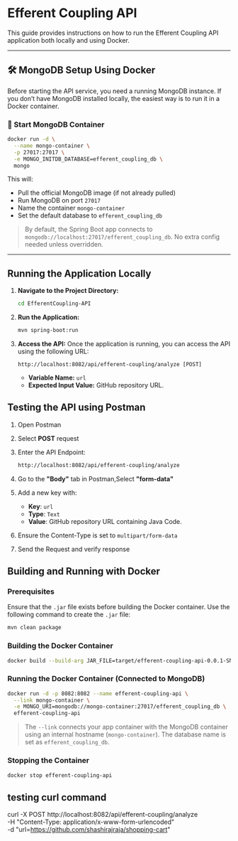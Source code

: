 # Efferent Coupling API

This guide provides instructions on how to run the Efferent Coupling API application both locally and using Docker.

---

## 🛠️ MongoDB Setup Using Docker

Before starting the API service, you need a running MongoDB instance. If you don’t have MongoDB installed locally, the easiest way is to run it in a Docker container.

### 🧱 Start MongoDB Container

```bash
docker run -d \
  --name mongo-container \
  -p 27017:27017 \
  -e MONGO_INITDB_DATABASE=efferent_coupling_db \
  mongo
```

This will:
- Pull the official MongoDB image (if not already pulled)
- Run MongoDB on port `27017`
- Name the container `mongo-container`
- Set the default database to `efferent_coupling_db`

> By default, the Spring Boot app connects to `mongodb://localhost:27017/efferent_coupling_db`. No extra config needed unless overridden.

---

## Running the Application Locally

1. **Navigate to the Project Directory:**
   ```bash
   cd EfferentCoupling-API
   ```

2. **Run the Application:**
   ```bash
   mvn spring-boot:run
   ```

3. **Access the API:**
   Once the application is running, you can access the API using the following URL:
   ```
   http://localhost:8082/api/efferent-coupling/analyze [POST]
   ```
   - **Variable Name:** `url`
   - **Expected Input Value:** GitHub repository URL.

## Testing the API using Postman

1. Open Postman

2. Select **POST** request

3. Enter the API Endpoint:
    ```bash
    http://localhost:8082/api/efferent-coupling/analyze
    ```

4. Go to the **"Body"** tab in Postman,Select **"form-data"**

5. Add a new key with:
    - **Key**: `url`
    - **Type**: `Text`
    - **Value**: GitHub repository URL containing Java Code.

6. Ensure the Content-Type is set to `multipart/form-data`

7. Send the Request and verify response

## Building and Running with Docker

### Prerequisites
Ensure that the `.jar` file exists before building the Docker container. Use the following command to create the `.jar` file:
```bash
mvn clean package
```

### Building the Docker Container
```bash
docker build --build-arg JAR_FILE=target/efferent-coupling-api-0.0.1-SNAPSHOT.jar -t efferent-coupling-api .
```

### Running the Docker Container (Connected to MongoDB)

```bash
docker run -d -p 8082:8082 --name efferent-coupling-api \
  --link mongo-container \
  -e MONGO_URI=mongodb://mongo-container:27017/efferent_coupling_db \
  efferent-coupling-api
```

> The `--link` connects your app container with the MongoDB container using an internal hostname (`mongo-container`).
> The database name is set as `efferent_coupling_db`.


### Stopping the Container
```bash
docker stop efferent-coupling-api
```

## testing curl command 
curl -X POST http://localhost:8082/api/efferent-coupling/analyze \
  -H "Content-Type: application/x-www-form-urlencoded" \
  -d "url=https://github.com/shashirajraja/shopping-cart"


